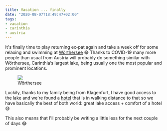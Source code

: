 ```yaml
---
title: Vacation ... finally
date: "2020-08-07T18:49:47+02:00"
tags:
- vacation
- carinthia
- austria
---
```


It's finally time to play returning ex-pat again and take a week off for some relaxing and swimming at [Wörthersee](https://en.wikipedia.org/wiki/W%C3%B6rthersee) 😁 Thanks to COVID-19 many more people than usual  from Austria will probably do something similar with Wörthersee, Carinthia‘s largest lake, being usually one the most popular and prominent locations.

<figure><img src="/media/2020/84956DD6-54B1-4359-8839-524AC5AF5B26.jpeg"><figcaption>Wörthersee</figcaption></figure>

Luckily, thanks to my family being from Klagenfurt, I have good access to the lake and we're found a [hotel](https://zerokspot.com/weblog/2019/08/19/vacations-in-carinthia/) that is in walking distance to that so we have basically the best of both world: great lake access + comfort of a hotel 😅

This also means that I'll probably be writing a little less for the next couple of days 😂
